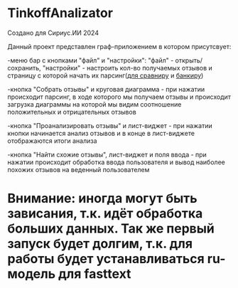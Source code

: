 # TinkoffAnalizator
Создано для Сириус.ИИ 2024

Данный проект представлен граф-приложением в котором присутсвует:

-меню бар с кнопками "файл" и "настройки": "файл" - открыть/сохранить, "настройки" - настроить кол-во получаемых отзывов и страницу с которой начать их парсинг([для сравниру](https://www.sravni.ru/bank/tinkoff-bank/otzyvy/) и [банкиру](https://www.banki.ru/services/responses/bank/tcs/))

-кнопка "Собрать отзывы" и круговая диаграмма - при нажатии происходит парсинг, в ходе которого мы получаем отзывы и происходит загрузка диаграммы на которой мы видим соотношение положительных и отрицательных отзывов

-кнопка "Проанализировать отзывы" и лист-виджет - при нажатии кнопки начинается анализ отзывов и в конце в лист-виджете отображаются итоги анализа

-кнопка "Найти схожие отзывы", лист-виджет и поля ввода - при нажатии происходит обработка ввода пользователя и вывод наиболее похожих отзывов на веденный пользователем

# Внимание: иногда могут быть зависания, т.к. идёт обработка больших данных. Так же первый запуск будет долгим, т.к. для работы будет устанавливаться ru-модель для fasttext 
